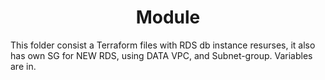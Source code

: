 <h1 align="center"><b>Module</b></h3>

This folder consist a Terraform files with RDS db instance resurses, it also has own SG for NEW RDS, using DATA VPC, and Subnet-group. Variables are in.
